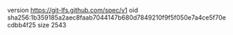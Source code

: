 version https://git-lfs.github.com/spec/v1
oid sha256:1b359185a2aec8faab7044147b680d7849210f9f5f050e7a4ce5f70ecdbb4f25
size 2543
